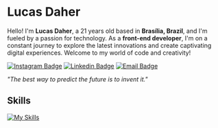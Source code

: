 # Lucas Daher

Hello! I'm **Lucas Daher**, a 21 years old based in **Brasília, Brazil**, and I'm fueled by a passion for technology. As a **front-end developer**, I'm on a constant journey to explore the latest innovations and create captivating digital experiences. Welcome to my world of code and creativity!

[![Instagram Badge](https://img.shields.io/badge/-@lucasdaherdev-303030?style=flat-square&labelColor=303030&logo=instagram&logoColor=white&link=https://instagram.com/lucasdaherdev)](https://instagram.com/lucasdaherdev) 
[![Linkedin Badge](https://img.shields.io/badge/-Lucas%20Daher-303030?style=flat-square&logo=Linkedin&logoColor=white&link=https://www.linkedin.com/in/lucasdaherdev/)](https://www.linkedin.com/in/lucasdaherdev/) 
[![Email Badge](https://img.shields.io/badge/-contato@lucasdaher.com-303030?style=flat-square&logo=microsoftoutlook&logoColor=white&link=mailto:contato@lucasdaher.com)](mailto:contato@lucasdaher.com)

*"The best way to predict the future is to invent it."*

## Skills
[![My Skills](https://skillicons.dev/icons?i=js,ts,html,css,sass,tailwind,react,nodejs,c,cpp,github,git,markdown,ps,illustrator,figma,vscode)](https://skillicons.dev)
